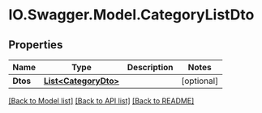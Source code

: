# IO.Swagger.Model.CategoryListDto
## Properties

Name | Type | Description | Notes
------------ | ------------- | ------------- | -------------
**Dtos** | [**List&lt;CategoryDto&gt;**](CategoryDto.md) |  | [optional] 

[[Back to Model list]](../README.md#documentation-for-models) [[Back to API list]](../README.md#documentation-for-api-endpoints) [[Back to README]](../README.md)

